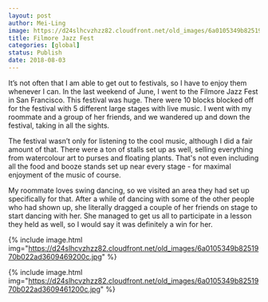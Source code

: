 ```yaml
---
layout: post
author: Mei-Ling
image: https://d24slhcvzhzz82.cloudfront.net/old_images/6a0105349b8251970b022ad3609465200c.jpg
title: Filmore Jazz Fest
categories: [global]
status: Publish
date: 2018-08-03
---
```


It’s not often that I am able to get out to festivals, so I have to enjoy them whenever I can. In the last weekend of June, I went to the Filmore Jazz Fest in San Francisco. This festival was huge. There were 10 blocks blocked off for the festival with 5 different large stages with live music. I went with my roommate and a group of her friends, and we wandered up and down the festival, taking in all the sights.

The festival wasn’t only for listening to the cool music, although I did a fair amount of that. There were a ton of stalls set up as well, selling everything from watercolour art to purses and floating plants. That's not even including all the food and booze stands set up near every stage - for maximal enjoyment of the music of course.

My roommate loves swing dancing, so we visited an area they had set up specifically for that. After a while of dancing with some of the other people who had shown up, she literally dragged a couple of her friends on stage to start dancing with her. She managed to get us all to participate in a lesson they held as well, so I would say it was definitely a win for her.


{% include image.html img="https://d24slhcvzhzz82.cloudfront.net/old_images/6a0105349b8251970b022ad3609469200c.jpg" %}

{% include image.html img="https://d24slhcvzhzz82.cloudfront.net/old_images/6a0105349b8251970b022ad3609461200c.jpg" %}

